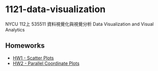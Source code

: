 # 1121-data-visualization

NYCU 112上 535511 資料視覺化與視覺分析 Data Visualization and Visual Analytics

## Homeworks
* [HW1 - Scatter Plots](https://andychiangsh.github.io/1121-data-visualization/Homeworks/HW1_Scatter%20Plots/312553024)
* [HW2 - Parallel Coordinate Plots](https://andychiangsh.github.io/1121-data-visualization/Homeworks/HW2_Parallel%20Coordinate%20Plots/312553024)
